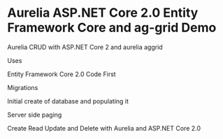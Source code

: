 # Aurelia ASP.NET Core 2.0 Entity Framework Core and ag-grid Demo
Aurelia CRUD with ASP.NET Core 2 and aurelia aggrid 

Uses

Entity Framework Core 2.0 Code First

Migrations

Initial create of database and populating it

Server side paging

Create Read Update and Delete with Aurelia and ASP.NET Core 2.0
